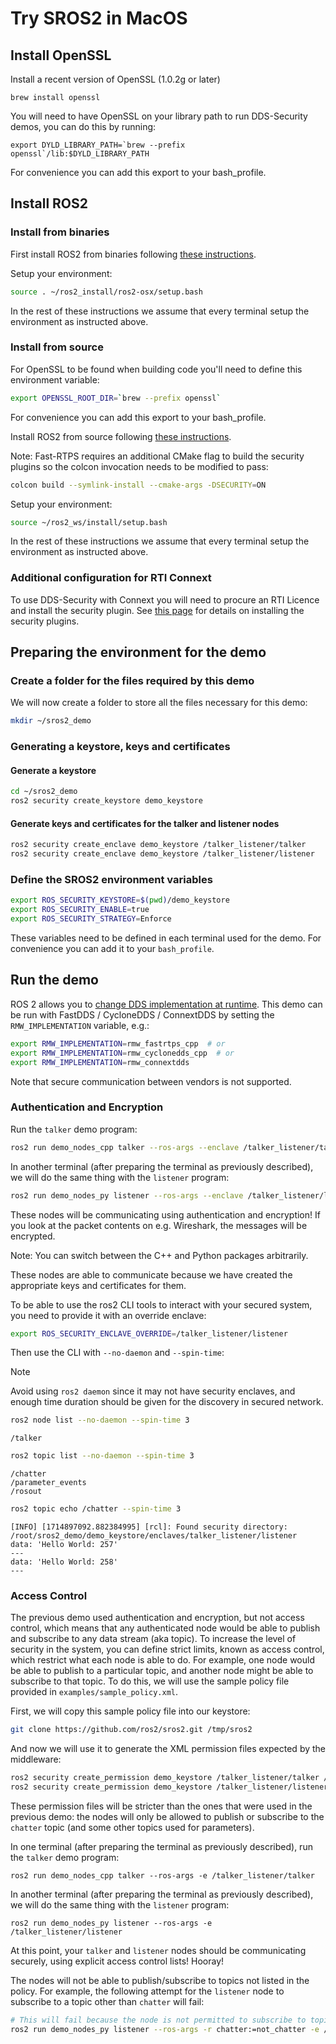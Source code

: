 # Try SROS2 in MacOS

## Install OpenSSL

Install a recent version of OpenSSL (1.0.2g or later)

```
brew install openssl
```

You will need to have OpenSSL on your library path to run DDS-Security demos, you can do this by running:
```
export DYLD_LIBRARY_PATH=`brew --prefix openssl`/lib:$DYLD_LIBRARY_PATH
```
For convenience you can add this export to your bash_profile.

## Install ROS2

### Install from binaries

First install ROS2 from binaries following [these instructions](https://docs.ros.org/en/rolling/Installation/macOS-Install-Binary.html).


Setup your environment:
```bash
source . ~/ros2_install/ros2-osx/setup.bash
```

In the rest of these instructions we assume that every terminal setup the environment as instructed above.


### Install from source

For OpenSSL to be found when building code you'll need to define this environment variable:
```bash
export OPENSSL_ROOT_DIR=`brew --prefix openssl`
```
For convenience you can add this export to your bash_profile.

Install ROS2 from source following [these instructions](https://docs.ros.org/en/rolling/Installation/macOS-Development-Setup.html).

Note: Fast-RTPS requires an additional CMake flag to build the security plugins so the colcon invocation needs to be modified to pass:
```bash
colcon build --symlink-install --cmake-args -DSECURITY=ON
```

Setup your environment:
```bash
source ~/ros2_ws/install/setup.bash
```

In the rest of these instructions we assume that every terminal setup the environment as instructed above.

### Additional configuration for RTI Connext

To use DDS-Security with Connext you will need to procure an RTI Licence and install the security plugin.
See [this page](https://docs.ros.org/en/rolling/Installation/DDS-Implementations/Install-Connext-Security-Plugins.html) for details on installing the security plugins.

## Preparing the environment for the demo

### Create a folder for the files required by this demo

We will now create a folder to store all the files necessary for this demo:

```bash
mkdir ~/sros2_demo
```

### Generating a keystore, keys and certificates

#### Generate a keystore

```bash
cd ~/sros2_demo
ros2 security create_keystore demo_keystore
```

#### Generate keys and certificates for the talker and listener nodes

```bash
ros2 security create_enclave demo_keystore /talker_listener/talker
ros2 security create_enclave demo_keystore /talker_listener/listener
```

### Define the SROS2 environment variables

```bash
export ROS_SECURITY_KEYSTORE=$(pwd)/demo_keystore
export ROS_SECURITY_ENABLE=true
export ROS_SECURITY_STRATEGY=Enforce
```

These variables need to be defined in each terminal used for the demo. For convenience you can add it to your `bash_profile`.

## Run the demo

ROS 2 allows you to [change DDS implementation at runtime](https://docs.ros.org/en/rolling/Guides/Working-with-multiple-RMW-implementations.html).
This demo can be run with FastDDS / CycloneDDS / ConnextDDS by setting the `RMW_IMPLEMENTATION` variable, e.g.:

```bash
export RMW_IMPLEMENTATION=rmw_fastrtps_cpp  # or
export RMW_IMPLEMENTATION=rmw_cyclonedds_cpp  # or
export RMW_IMPLEMENTATION=rmw_connextdds
```

Note that secure communication between vendors is not supported.

### Authentication and Encryption

Run the `talker` demo program:

```bash
ros2 run demo_nodes_cpp talker --ros-args --enclave /talker_listener/talker
```

In another terminal (after preparing the terminal as previously described), we will do the same thing with the `listener` program:
```bash
ros2 run demo_nodes_py listener --ros-args --enclave /talker_listener/listener
```

These nodes will be communicating using authentication and encryption!
If you look at the packet contents on e.g. Wireshark, the messages will be encrypted.

Note: You can switch between the C++ and Python packages arbitrarily.

These nodes are able to communicate because we have created the appropriate keys and certificates for them.

To be able to use the ros2 CLI tools to interact with your secured system, you need to provide it with an override enclave:
```bash
export ROS_SECURITY_ENCLAVE_OVERRIDE=/talker_listener/listener
```

Then use the CLI with `--no-daemon` and `--spin-time`:

> [!NOTE]
> Avoid using `ros2 daemon` since it may not have security enclaves, and enough time duration should be given for the discovery in secured network.

```bash
ros2 node list --no-daemon --spin-time 3
```
```
/talker
```
```bash
ros2 topic list --no-daemon --spin-time 3
```
```
/chatter
/parameter_events
/rosout
```
```bash
ros2 topic echo /chatter --spin-time 3
```
```
[INFO] [1714897092.882384995] [rcl]: Found security directory: /root/sros2_demo/demo_keystore/enclaves/talker_listener/listener
data: 'Hello World: 257'
---
data: 'Hello World: 258'
---

```

### Access Control

The previous demo used authentication and encryption, but not access control, which means that any authenticated node would be able to publish and subscribe to any data stream (aka topic).
To increase the level of security in the system, you can define strict limits, known as access control, which restrict what each node is able to do.
For example, one node would be able to publish to a particular topic, and another node might be able to subscribe to that topic.
To do this, we will use the sample policy file provided in `examples/sample_policy.xml`.

First, we will copy this sample policy file into our keystore:

```bash
git clone https://github.com/ros2/sros2.git /tmp/sros2
```

And now we will use it to generate the XML permission files expected by the middleware:

```bash
ros2 security create_permission demo_keystore /talker_listener/talker /tmp/sros2/sros2/test/policies/sample.policy.xml
ros2 security create_permission demo_keystore /talker_listener/listener /tmp/sros2/sros2/test/policies/sample.policy.xml
```

These permission files will be stricter than the ones that were used in the previous demo: the nodes will only be allowed to publish or subscribe to the `chatter` topic (and some other topics used for parameters).

In one terminal (after preparing the terminal as previously described), run the `talker` demo program:

```
ros2 run demo_nodes_cpp talker --ros-args -e /talker_listener/talker
```

In another terminal (after preparing the terminal as previously described), we will do the same thing with the `listener` program:

```
ros2 run demo_nodes_py listener --ros-args -e /talker_listener/listener
```

At this point, your `talker` and `listener` nodes should be communicating securely, using explicit access control lists!
Hooray!

The nodes will not be able to publish/subscribe to topics not listed in the policy.
For example, the following attempt for the `listener` node to subscribe to a topic other than `chatter` will fail:

```bash
# This will fail because the node is not permitted to subscribe to topics other than chatter.
ros2 run demo_nodes_py listener --ros-args -r chatter:=not_chatter -e /talker_listener/listener
```
